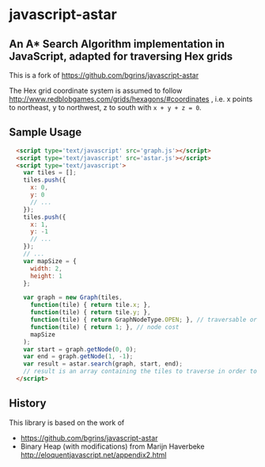 # javascript-astar

## An A* Search Algorithm implementation in JavaScript, adapted for traversing Hex grids

This is a fork of https://github.com/bgrins/javascript-astar

The Hex grid coordinate system is assumed to follow http://www.redblobgames.com/grids/hexagons/#coordinates , i.e. x points to northeast, y to northwest, z to south with ``x + y + z = 0``.

## Sample Usage

```html
  <script type='text/javascript' src='graph.js'></script>
  <script type='text/javascript' src='astar.js'></script>
  <script type='text/javascript'>
    var tiles = [];
    tiles.push({
      x: 0,
      y: 0
      // ...
    });
    tiles.push({
      x: 1,
      y: -1
      // ...
    });
    // ...
    var mapSize = {
      width: 2,
      height: 1
    };

    var graph = new Graph(tiles,
      function(tile) { return tile.x; },
      function(tile) { return tile.y; },
      function(tile) { return GraphNodeType.OPEN; }, // traversable or wall
      function(tile) { return 1; }, // node cost
      mapSize
    );
    var start = graph.getNode(0, 0);
    var end = graph.getNode(1, -1);
    var result = astar.search(graph, start, end);
    // result is an array containing the tiles to traverse in order to get from start to end with the lowest cost; empty array if no path could be found
  </script>
```

## History

This library is based on the work of

* https://github.com/bgrins/javascript-astar
* Binary Heap (with modifications) from Marijn Haverbeke http://eloquentjavascript.net/appendix2.html

